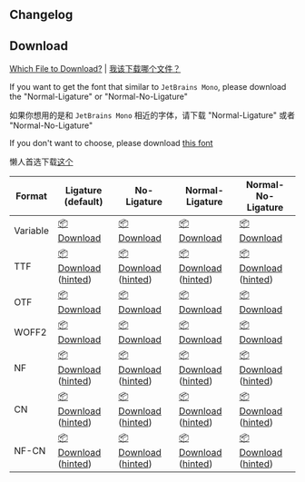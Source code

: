 ## Changelog

<!-- changelog -->

## Download

[Which File to Download?](https://github.com/subframe7536/maple-font/tree/variable?tab=readme-ov-file#naming-faq) | [我该下载哪个文件？](https://github.com/subframe7536/maple-font/blob/variable/README_CN.md#%E5%91%BD%E5%90%8D%E8%AF%B4%E6%98%8E)

If you want to get the font that similar to `JetBrains Mono`, please download the "Normal-Ligature" or "Normal-No-Ligature"

如果你想用的是和 `JetBrains Mono` 相近的字体，请下载 "Normal-Ligature" 或者 "Normal-No-Ligature"

If you don't want to choose, please download [this font](https://<url>/MapleMono-NF-unhinted.zip)

懒人首选下载[这个](https://<url>/MapleMono-NF-CN-unhinted.zip)

| Format   | Ligature (default)                                                                                     | No-Ligature                                                                                                | Normal-Ligature                                                                                                    | Normal-No-Ligature                                                                                                     |
| -------- | ------------------------------------------------------------------------------------------------------ | ---------------------------------------------------------------------------------------------------------- | ------------------------------------------------------------------------------------------------------------------ | ---------------------------------------------------------------------------------------------------------------------- |
| Variable | [📦 Download](https://<url>/MapleMono-Variable.zip)                                                     | [📦 Download](https://<url>/MapleMonoNL-Variable.zip)                                                       | [📦 Download](https://<url>/MapleMonoNormal-Variable.zip)                                                           | [📦 Download](https://<url>/MapleMonoNormalNL-Variable.zip)                                                             |
| TTF      | [📦 Download](https://<url>/MapleMono-TTF.zip) ([hinted](https://<url>/MapleMono-TTF-AutoHint.zip))     | [📦 Download](https://<url>/MapleMonoNL-TTF.zip) ([hinted](https://<url>/MapleMonoNL-TTF-AutoHint.zip))     | [📦 Download](https://<url>/MapleMonoNormal-TTF.zip) ([hinted](https://<url>/MapleMonoNormal-TTF-AutoHint.zip))     | [📦 Download](https://<url>/MapleMonoNormalNL-TTF.zip) ([hinted](https://<url>/MapleMonoNormalNL-TTF-AutoHint.zip))     |
| OTF      | [📦 Download](https://<url>/MapleMono-OTF.zip)                                                          | [📦 Download](https://<url>/MapleMonoNL-OTF.zip)                                                            | [📦 Download](https://<url>/MapleMonoNormal-OTF.zip)                                                                | [📦 Download](https://<url>/MapleMonoNormalNL-OTF.zip)                                                                  |
| WOFF2    | [📦 Download](https://<url>/MapleMono-Woff2.zip)                                                        | [📦 Download](https://<url>/MapleMonoNL-Woff2.zip)                                                          | [📦 Download](https://<url>/MapleMonoNormal-Woff2.zip)                                                              | [📦 Download](https://<url>/MapleMonoNormalNL-Woff2.zip)                                                                |
| NF       | [📦 Download](https://<url>/MapleMono-NF-unhinted.zip) ([hinted](https://<url>/MapleMono-NF.zip))       | [📦 Download](https://<url>/MapleMonoNL-NF-unhinted.zip) ([hinted](https://<url>/MapleMonoNL-NF.zip))       | [📦 Download](https://<url>/MapleMonoNormal-NF-unhinted.zip) ([hinted](https://<url>/MapleMonoNormal-NF.zip))       | [📦 Download](https://<url>/MapleMonoNormalNL-NF-unhinted.zip) ([hinted](https://<url>/MapleMonoNormalNL-NF.zip))       |
| CN       | [📦 Download](https://<url>/MapleMono-CN-unhinted.zip) ([hinted](https://<url>/MapleMono-CN.zip))       | [📦 Download](https://<url>/MapleMonoNL-CN-unhinted.zip) ([hinted](https://<url>/MapleMonoNL-CN.zip))       | [📦 Download](https://<url>/MapleMonoNormal-CN-unhinted.zip) ([hinted](https://<url>/MapleMonoNormal-CN.zip))       | [📦 Download](https://<url>/MapleMonoNormalNL-CN-unhinted.zip) ([hinted](https://<url>/MapleMonoNormalNL-CN.zip))       |
| NF-CN    | [📦 Download](https://<url>/MapleMono-NF-CN-unhinted.zip) ([hinted](https://<url>/MapleMono-NF-CN.zip)) | [📦 Download](https://<url>/MapleMonoNL-NF-CN-unhinted.zip) ([hinted](https://<url>/MapleMonoNL-NF-CN.zip)) | [📦 Download](https://<url>/MapleMonoNormal-NF-CN-unhinted.zip) ([hinted](https://<url>/MapleMonoNormal-NF-CN.zip)) | [📦 Download](https://<url>/MapleMonoNormalNL-NF-CN-unhinted.zip) ([hinted](https://<url>/MapleMonoNormalNL-NF-CN.zip)) |